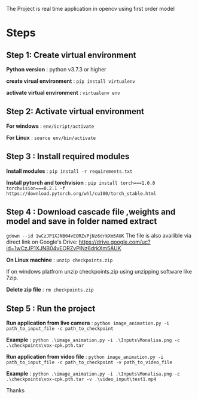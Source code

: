 The Project is real time application in opencv using first order model

# Steps 

## Step 1: Create virtual environment

**Python version** : python v3.7.3 or higher

**create virual environment** : ```pip install virtualenv```

**activate virtual environment** : ```virtualenv env```

## Step 2: Activate virtual environment

**For windows** : ```env/Script/activate```

**For Linux** : ```source env/bin/activate```

## Step 3 : Install required modules

**Install modules** : ``` pip install -r requirements.txt ```

**Install pytorch and torchvision** : ```pip install torch===1.0.0 torchvision===0.2.1 -f https://download.pytorch.org/whl/cu100/torch_stable.html ```

## Step 4 : Download cascade file ,weights and model and save in folder named extract

```gdown --id 1wCzJP1XJNB04vEORZvPjNz6drkXm5AUK```
The file is also availible via direct link on Google's Drive:
https://drive.google.com/uc?id=1wCzJP1XJNB04vEORZvPjNz6drkXm5AUK

**On Linux machine** : ```unzip checkpoints.zip```

If on windows platfrom unzip checkpoints.zip using unzipping software like 7zip.

**Delete zip file** : ```rm checkpoints.zip```

## Step 5 : Run the project

**Run application from live camera** : ```python image_animation.py -i path_to_input_file -c path_to_checkpoint```

**Example** : ```python .\image_animation.py -i .\Inputs\Monalisa.png -c .\checkpoints\vox-cpk.pth.tar```

**Run application from video file** : ```python image_animation.py -i path_to_input_file -c path_to_checkpoint -v path_to_video_file```

**Example** : ```python .\image_animation.py -i .\Inputs\Monalisa.png -c .\checkpoints\vox-cpk.pth.tar -v .\video_input\test1.mp4 ```

Thanks
